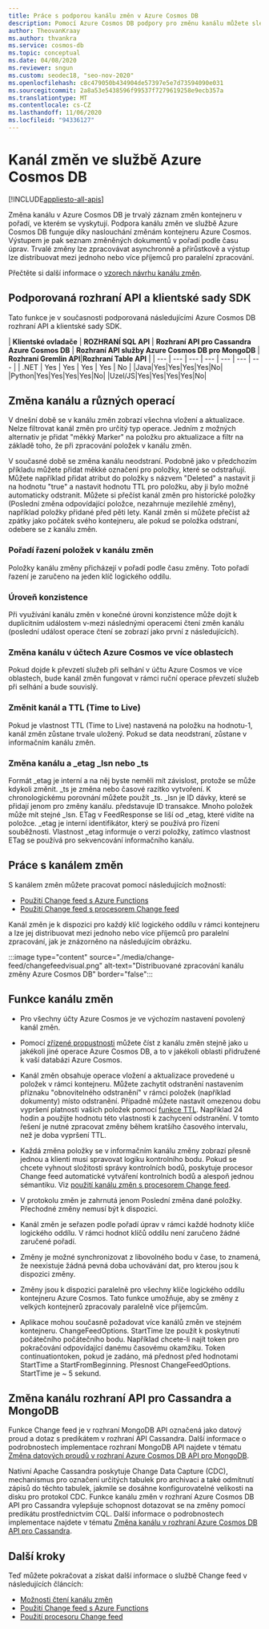 ```yaml
---
title: Práce s podporou kanálu změn v Azure Cosmos DB
description: Pomocí Azure Cosmos DB podpory pro změnu kanálu můžete sledovat změny v dokumentech, jako jsou triggery založené na událostech, jako triggery a uchovávat mezipaměti a analytické systémy v aktuálním stavu.
author: TheovanKraay
ms.author: thvankra
ms.service: cosmos-db
ms.topic: conceptual
ms.date: 04/08/2020
ms.reviewer: sngun
ms.custom: seodec18, "seo-nov-2020"
ms.openlocfilehash: c8c479050b434904de57397e5e7d73594090e031
ms.sourcegitcommit: 2a8a53e5438596f99537f7279619258e9ecb357a
ms.translationtype: MT
ms.contentlocale: cs-CZ
ms.lasthandoff: 11/06/2020
ms.locfileid: "94336127"
---
```

# <a name="change-feed-in-azure-cosmos-db"></a>Kanál změn ve službě Azure Cosmos DB
[!INCLUDE[appliesto-all-apis](includes/appliesto-all-apis.md)]

Změna kanálu v Azure Cosmos DB je trvalý záznam změn kontejneru v pořadí, ve kterém se vyskytují. Podpora kanálu změn ve službě Azure Cosmos DB funguje díky naslouchání změnám kontejneru Azure Cosmos. Výstupem je pak seznam změněných dokumentů v pořadí podle času úprav. Trvalé změny lze zpracovávat asynchronně a přírůstkově a výstup lze distribuovat mezi jednoho nebo více příjemců pro paralelní zpracování.

Přečtěte si další informace o [vzorech návrhu kanálu změn](change-feed-design-patterns.md).

## <a name="supported-apis-and-client-sdks"></a>Podporovaná rozhraní API a klientské sady SDK

Tato funkce je v současnosti podporovaná následujícími Azure Cosmos DB rozhraní API a klientské sady SDK.

| **Klientské ovladače** | **ROZHRANÍ SQL API** | **Rozhraní API pro Cassandra Azure Cosmos DB** | **Rozhraní API služby Azure Cosmos DB pro MongoDB** | **Rozhraní Gremlin API**|**Rozhraní Table API** |
| --- | --- | --- | --- | --- | --- | --- |
| .NET | Yes | Yes | Yes | Yes | No |
|Java|Yes|Yes|Yes|Yes|No|
|Python|Yes|Yes|Yes|Yes|No|
|Uzel/JS|Yes|Yes|Yes|Yes|No|

## <a name="change-feed-and-different-operations"></a>Změna kanálu a různých operací

V dnešní době se v kanálu změn zobrazí všechna vložení a aktualizace. Nelze filtrovat kanál změn pro určitý typ operace. Jedním z možných alternativ je přidat "měkký Marker" na položku pro aktualizace a filtr na základě toho, že při zpracování položek v kanálu změn.

V současné době se změna kanálu neodstraní. Podobně jako v předchozím příkladu můžete přidat měkké označení pro položky, které se odstraňují. Můžete například přidat atribut do položky s názvem "Deleted" a nastavit ji na hodnotu "true" a nastavit hodnotu TTL pro položku, aby ji bylo možné automaticky odstranit. Můžete si přečíst kanál změn pro historické položky (Poslední změna odpovídající položce, nezahrnuje mezilehlé změny), například položky přidané před pěti lety. Kanál změn si můžete přečíst až zpátky jako počátek svého kontejneru, ale pokud se položka odstraní, odebere se z kanálu změn.

### <a name="sort-order-of-items-in-change-feed"></a>Pořadí řazení položek v kanálu změn

Položky kanálu změny přicházejí v pořadí podle času změny. Toto pořadí řazení je zaručeno na jeden klíč logického oddílu.

### <a name="consistency-level"></a>Úroveň konzistence

Při využívání kanálu změn v konečné úrovni konzistence může dojít k duplicitním událostem v-mezi následnými operacemi čtení změn kanálu (poslední událost operace čtení se zobrazí jako první z následujících).

### <a name="change-feed-in-multi-region-azure-cosmos-accounts"></a>Změna kanálu v účtech Azure Cosmos ve více oblastech

Pokud dojde k převzetí služeb při selhání v účtu Azure Cosmos ve více oblastech, bude kanál změn fungovat v rámci ruční operace převzetí služeb při selhání a bude souvislý.

### <a name="change-feed-and-time-to-live-ttl"></a>Změnit kanál a TTL (Time to Live)

Pokud je vlastnost TTL (Time to Live) nastavená na položku na hodnotu-1, kanál změn zůstane trvale uložený. Pokud se data neodstraní, zůstane v informačním kanálu změn.  

### <a name="change-feed-and-_etag-_lsn-or-_ts"></a>Změna kanálu a _etag _lsn nebo _ts

Formát _etag je interní a na něj byste neměli mít závislost, protože se může kdykoli změnit. _ts je změna nebo časové razítko vytvoření. K chronologickému porovnání můžete použít _ts. _lsn je ID dávky, které se přidají jenom pro změny kanálu. představuje ID transakce. Mnoho položek může mít stejné _lsn. ETag v FeedResponse se liší od _etag, které vidíte na položce. _etag je interní identifikátor, který se používá pro řízení souběžnosti. Vlastnost _etag informuje o verzi položky, zatímco vlastnost ETag se používá pro sekvencování informačního kanálu.

## <a name="working-with-change-feed"></a>Práce s kanálem změn

S kanálem změn můžete pracovat pomocí následujících možností:

* [Použití Change feed s Azure Functions](change-feed-functions.md)
* [Použití Change feed s procesorem Change feed](change-feed-processor.md) 

Kanál změn je k dispozici pro každý klíč logického oddílu v rámci kontejneru a lze jej distribuovat mezi jednoho nebo více příjemců pro paralelní zpracování, jak je znázorněno na následujícím obrázku.

:::image type="content" source="./media/change-feed/changefeedvisual.png" alt-text="Distribuované zpracování kanálu změny Azure Cosmos DB" border="false":::

## <a name="features-of-change-feed"></a>Funkce kanálu změn

* Pro všechny účty Azure Cosmos je ve výchozím nastavení povolený kanál změn.

* Pomocí [zřízené propustnosti](request-units.md) můžete číst z kanálu změn stejně jako u jakékoli jiné operace Azure Cosmos DB, a to v jakékoli oblasti přidružené k vaší databázi Azure Cosmos.

* Kanál změn obsahuje operace vložení a aktualizace provedené u položek v rámci kontejneru. Můžete zachytit odstranění nastavením příznaku "obnovitelného odstranění" v rámci položek (například dokumenty) místo odstranění. Případně můžete nastavit omezenou dobu vypršení platnosti vašich položek pomocí [funkce TTL](time-to-live.md). Například 24 hodin a použijte hodnotu této vlastnosti k zachycení odstranění. V tomto řešení je nutné zpracovat změny během kratšího časového intervalu, než je doba vypršení TTL.

* Každá změna položky se v informačním kanálu změny zobrazí přesně jednou a klienti musí spravovat logiku kontrolního bodu. Pokud se chcete vyhnout složitosti správy kontrolních bodů, poskytuje procesor Change feed automatické vytváření kontrolních bodů a alespoň jednou sémantiku. Viz [použití kanálu změn s procesorem Change feed](change-feed-processor.md).

* V protokolu změn je zahrnutá jenom Poslední změna dané položky. Přechodné změny nemusí být k dispozici.

* Kanál změn je seřazen podle pořadí úprav v rámci každé hodnoty klíče logického oddílu. V rámci hodnot klíčů oddílu není zaručeno žádné zaručené pořadí.

* Změny je možné synchronizovat z libovolného bodu v čase, to znamená, že neexistuje žádná pevná doba uchovávání dat, pro kterou jsou k dispozici změny.

* Změny jsou k dispozici paralelně pro všechny klíče logického oddílu kontejneru Azure Cosmos. Tato funkce umožňuje, aby se změny z velkých kontejnerů zpracovaly paralelně více příjemcům.

* Aplikace mohou současně požadovat více kanálů změn ve stejném kontejneru. ChangeFeedOptions. StartTime lze použít k poskytnutí počátečního počátečního bodu. Například chcete-li najít token pro pokračování odpovídající danému časovému okamžiku. Token continuationtoken, pokud je zadáno, má přednost před hodnotami StartTime a StartFromBeginning. Přesnost ChangeFeedOptions. StartTime je ~ 5 sekund.

## <a name="change-feed-in-apis-for-cassandra-and-mongodb"></a>Změna kanálu rozhraní API pro Cassandra a MongoDB

Funkce Change feed je v rozhraní MongoDB API označená jako datový proud a dotaz s predikátem v rozhraní API Cassandra. Další informace o podrobnostech implementace rozhraní MongoDB API najdete v tématu [Změna datových proudů v rozhraní Azure Cosmos DB API pro MongoDB](mongodb-change-streams.md).

Nativní Apache Cassandra poskytuje Change Data Capture (CDC), mechanismus pro označení určitých tabulek pro archivaci a také odmítnutí zápisů do těchto tabulek, jakmile se dosáhne konfigurovatelné velikosti na disku pro protokol CDC. Funkce kanálu změn v rozhraní Azure Cosmos DB API pro Cassandra vylepšuje schopnost dotazovat se na změny pomocí predikátu prostřednictvím CQL. Další informace o podrobnostech implementace najdete v tématu [Změna kanálu v rozhraní Azure Cosmos DB API pro Cassandra](cassandra-change-feed.md).

## <a name="next-steps"></a>Další kroky

Teď můžete pokračovat a získat další informace o službě Change feed v následujících článcích:

* [Možnosti čtení kanálu změn](read-change-feed.md)
* [Použití Change feed s Azure Functions](change-feed-functions.md)
* [Použití procesoru Change feed](change-feed-processor.md)
